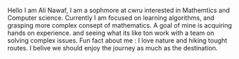 Hello I am Ali Nawaf,
I am a sophmore at cwru
interested in Mathemtics and Computer science. Currently I am focused on learning algorithms, and grasping more complex consept of mathematics.
A goal of mine is acquiring hands on experience. and seeing what its like ton work with a team on solving complex issues.
  Fun fact about me : I love nature and hiking tought routes. I belive we should  enjoy the journey as much as the destination.
